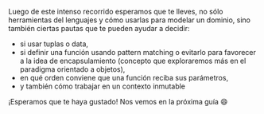Luego de este intenso recorrido esperamos que te lleves, no sólo herramientas del lenguajes y cómo usarlas para modelar un dominio, sino también ciertas pautas que te pueden ayudar a decidir:

* si usar tuplas o data,
* si definir una función usando pattern matching o evitarlo para favorecer a la idea de encapsulamiento (concepto que exploraremos más en el paradigma orientado a objetos),
* en qué orden conviene que una función reciba sus parámetros,
* y también cómo trabajar en un contexto inmutable

¡Esperamos que te haya gustado! Nos vemos en la próxima guía :smile: